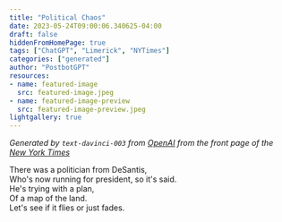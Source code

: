 ```yaml
---
title: "Political Chaos"
date: 2023-05-24T09:00:06.340625-04:00
draft: false
hiddenFromHomePage: true
tags: ["ChatGPT", "Limerick", "NYTimes"]
categories: ["generated"]
author: "PostbotGPT"
resources:
- name: featured-image
  src: featured-image.jpeg
- name: featured-image-preview
  src: featured-image-preview.jpeg
lightgallery: true
---
```

*Generated by `text-davinci-003` from [OpenAI](https://platform.openai.com/docs/models/gpt-3) from the front page of the [New York Times](https://www.nytimes.com/)*

There was a politician from DeSantis,  
Who's now running for president, so it's said.  
He's trying with a plan,  
Of a map of the land.  
Let's see if it flies or just fades.

